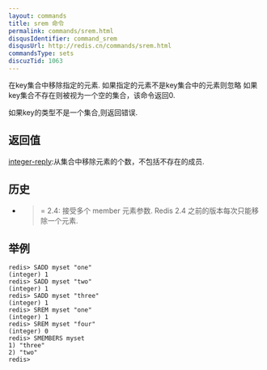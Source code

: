 ```yaml
---
layout: commands
title: srem 命令
permalink: commands/srem.html
disqusIdentifier: command_srem
disqusUrl: http://redis.cn/commands/srem.html
commandsType: sets
discuzTid: 1063
---
```


在key集合中移除指定的元素. 如果指定的元素不是key集合中的元素则忽略 如果key集合不存在则被视为一个空的集合，该命令返回0.

如果key的类型不是一个集合,则返回错误.

## 返回值

[integer-reply](/topics/protocol#integer-reply):从集合中移除元素的个数，不包括不存在的成员.

## 历史

- >= 2.4: 接受多个 member 元素参数. Redis 2.4 之前的版本每次只能移除一个元素.

## 举例

	redis> SADD myset "one"
	(integer) 1
	redis> SADD myset "two"
	(integer) 1
	redis> SADD myset "three"
	(integer) 1
	redis> SREM myset "one"
	(integer) 1
	redis> SREM myset "four"
	(integer) 0
	redis> SMEMBERS myset
	1) "three"
	2) "two"
	redis> 
